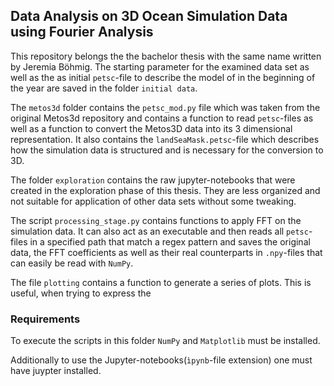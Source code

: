 ## Data Analysis on 3D Ocean Simulation Data using Fourier Analysis

This repository belongs the the bachelor thesis with the same name written by Jeremia Böhmig.
The starting parameter for the examined data set as well as the as initial `petsc`-file to describe the model of in the beginning of the year are saved in the folder `initial data`.

The `metos3d` folder contains the `petsc_mod.py` file which was taken from the original Metos3d  repository and contains a function to read `petsc`-files as well as a function to convert the Metos3D data into its 3 dimensional representation. It also contains the `landSeaMask.petsc`-file which describes how the simulation data is structured and is necessary for the conversion to 3D.

The folder `exploration` contains the raw jupyter-notebooks that were created in the exploration phase of this thesis. They are less organized and not suitable for application of other data sets without some tweaking.

The script `processing_stage.py` contains functions to apply FFT on the simulation data. It can also act as an executable and then reads all `petsc`-files in a specified path that match a regex pattern and saves the original data, the FFT coefficients as well as their real counterparts in `.npy`-files that can easily be read with `NumPy`.

The file `plotting` contains a function to generate a series of plots.
This is useful, when trying to express the 

### Requirements

To execute the scripts in this folder `NumPy` and `Matplotlib` must be installed.

Additionally to use the Jupyter-notebooks(`ìpynb`-file extension) one must have juypter installed.



